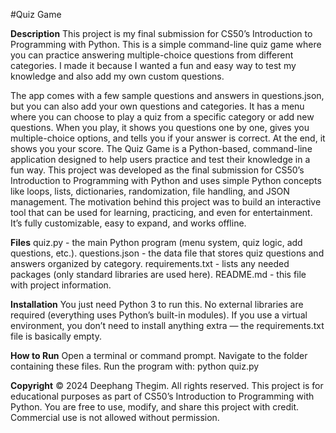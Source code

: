 #Quiz Game

**Description**
This project is my final submission for CS50’s Introduction to Programming with Python. This is a simple command-line quiz game where you can practice answering multiple-choice questions from different categories. I made it because I wanted a fun and easy way to test my knowledge and also add my own custom questions.

The app comes with a few sample questions and answers in questions.json, but you can also add your own questions and categories. It has a menu where you can choose to play a quiz from a specific category or add new questions. When you play, it shows you questions one by one, gives you multiple-choice options, and tells you if your answer is correct. At the end, it shows you your score. The Quiz Game is a Python-based, command-line application designed to help users practice and test their knowledge in a fun way. This project was developed as the final submission for CS50’s Introduction to Programming with Python and uses simple Python concepts like loops, lists, dictionaries, randomization, file handling, and JSON management.
The motivation behind this project was to build an interactive tool that can be used for learning, practicing, and even for entertainment. It’s fully customizable, easy to expand, and works offline.

**Files**
quiz.py - the main Python program (menu system, quiz logic, add questions, etc.).
questions.json - the data file that stores quiz questions and answers organized by category.
requirements.txt - lists any needed packages (only standard libraries are used here).
README.md - this file with project information.

**Installation**
You just need Python 3 to run this. No external libraries are required (everything uses Python’s built-in modules). If you use a virtual environment, you don’t need to install anything extra — the requirements.txt file is basically empty.

**How to Run**
Open a terminal or command prompt.
Navigate to the folder containing these files.
Run the program with:
python quiz.py

**Copyright**
© 2024 Deephang Thegim. All rights reserved.
This project is for educational purposes as part of CS50’s Introduction to Programming with Python.
You are free to use, modify, and share this project with credit. Commercial use is not allowed without permission.
